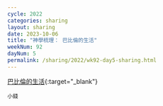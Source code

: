 ```yaml
---
cycle: 2022
categories: sharing
layout: sharing
date: 2023-10-06
title: "神學梳理： 巴比倫的生活"
weekNum: 92
dayNum: 5
permalink: /sharing/2022/wk92-day5-sharing.html
---
```


[ 巴比倫的生活](https://drive.google.com/file/d/1-AW0DU6cUQKenK3xl8aSLnlQuTZtVa0O){:target="_blank"}

`小錢`
